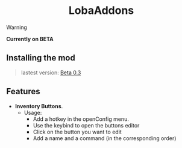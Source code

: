 <h1 align="center">LobaAddons</h1>


> [!WARNING]
> **Currently on BETA**

## Installing the mod

>lastest version: [Beta 0.3](https://github.com/emmanuelbruno493/LobaAddons/releases/tag/Beta0.3)

## Features

- **Inventory Buttons**. 
  - Usage: 
    - Add a hotkey in the openConfig menu.
    - Use the keybind to open the buttons editor
    - Click on the button you want to edit
    - Add a name and a command (in the corresponding order)

